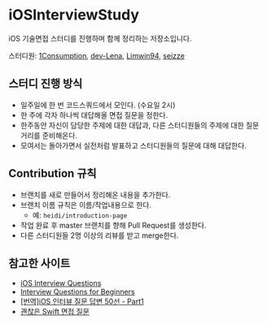 # iOSInterviewStudy

iOS 기술면접 스터디를 진행하며 함께 정리하는 저장소입니다.

스터디원: [1Consumption][Olaf], [dev-Lena][Lena], [Limwin94][Lin], [seizze][Heidi]

## 스터디 진행 방식

* 일주일에 한 번 코드스쿼드에서 모인다. (수요일 2시)
* 한 주에 각자 하나씩 대답해올 면접 질문을 정한다.
* 한주동안 자신이 담당한 주제에 대한 대답과, 다른 스터디원들의 주제에 대한 질문거리를 준비해온다.
* 모여서는 돌아가면서 실전처럼 발표하고 스터디원들의 질문에 대해 대답한다.

## Contribution 규칙

* 브랜치를 새로 만들어서 정리해온 내용을 추가한다.
* 브랜치 이름 규칙은 이름/작업내용으로 한다.
    * 예: `heidi/introduction-page`
* 작업 완료 후 master 브랜치를 향해 Pull Request를 생성한다.
* 다른 스터디원들 2명 이상의 리뷰를 받고 merge한다.

## 참고한 사이트

* [iOS Interview Questions][ref1]
* [Interview Questions for Beginners][ref2]
* [[번역]iOS 인터뷰 질문 답변 50선 - Part1][ref3]
* [괜찮은 Swift 면접 질문][ref4]


[Olaf]: https://github.com/1Consumption
[Lena]: https://github.com/dev-Lena
[Lin]: https://github.com/Limwin94
[Heidi]: https://github.com/seizze

[ref1]: https://github.com/JeaSungLEE/iOSInterviewquestions
[ref2]: https://github.com/JaeYeopHan/Interview_Question_for_Beginner
[ref3]: https://blog.canapio.com/83
[ref4]: https://soojin.ro/blog/interview
